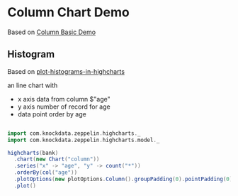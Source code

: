 # Column Chart Demo

Based on [Column Basic Demo](http://www.highcharts.com/demo/column-basic)

## Histogram

Based on [plot-histograms-in-highcharts](http://stackoverflow.com/questions/18042165/plot-histograms-in-highcharts)

an line chart with

* x axis data from column $"age"
* y axis number of record for age
* data point order by age


```scala

import com.knockdata.zeppelin.highcharts._
import com.knockdata.zeppelin.highcharts.model._

highcharts(bank)
  .chart(new Chart("column"))
  .series("x" -> "age", "y" -> count("*"))
  .orderBy(col("age"))
  .plotOptions(new plotOptions.Column().groupPadding(0).pointPadding(0).borderWidth(0))
  .plot()
```
